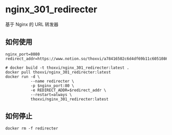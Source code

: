 # nginx_301_redirecter

基于 Nginx 的 URL 转发器

## 如何使用

```shell
nginx_port=8080
redirect_addr=https://www.notion.so/thoxvi/a78416502c6d4df69b11c6051086c870

# docker build -t thoxvi/nginx_301_redirecter:latest .
docker pull thoxvi/nginx_301_redirecter:latest
docker run -d \
           --name redirecter \
           -p $nginx_port:80 \
           -e REDIRECT_ADDR=$redirect_addr \
           --restart=always \
           thoxvi/nginx_301_redirecter:latest
```

## 如何停止

```shell
docker rm -f redirecter
```

